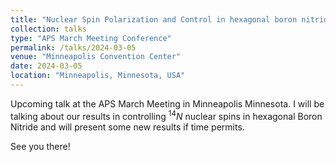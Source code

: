 ```yaml
---
title: "Nuclear Spin Polarization and Control in hexagonal boron nitride "
collection: talks
type: "APS March Meeting Conference"
permalink: /talks/2024-03-05
venue: "Minneapolis Convention Center"
date: 2024-03-05
location: "Minneapolis, Minnesota, USA"
---
```


Upcoming talk at the APS March Meeting in Minneapolis Minnesota. I will be talking about our results in controlling $^{14}N$ nuclear spins in hexagonal Boron Nitride and will present some new results if time permits. 

See you there!
